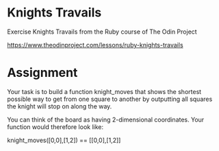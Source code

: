 # Knights Travails
Exercise Knights Travails from the Ruby course of The Odin Project

https://www.theodinproject.com/lessons/ruby-knights-travails

# Assignment
Your task is to build a function knight_moves that shows the shortest possible way to get from one square to another by outputting all squares the knight will stop on along the way.

You can think of the board as having 2-dimensional coordinates. Your function would therefore look like:

knight_moves([0,0],[1,2]) == [[0,0],[1,2]]
